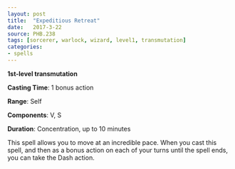 ```yaml
---
layout: post
title:  "Expeditious Retreat"
date:   2017-3-22
source: PHB.238
tags: [sorcerer, warlock, wizard, level1, transmutation]
categories:
- spells
---
```


**1st-level transmutation**

**Casting Time**: 1 bonus action

**Range**: Self

**Components**: V, S

**Duration**: Concentration, up to 10 minutes

This spell allows you to move at an incredible pace. When you cast this spell, and then as a bonus action on each of your turns until the spell ends, you can take the Dash action.
